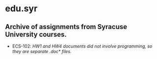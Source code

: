 # edu.syr
## Archive of assignments from Syracuse University courses.

- ECS-102: _HW1 and HW4 documents did not involve programming, so they are separate .doc* files._
